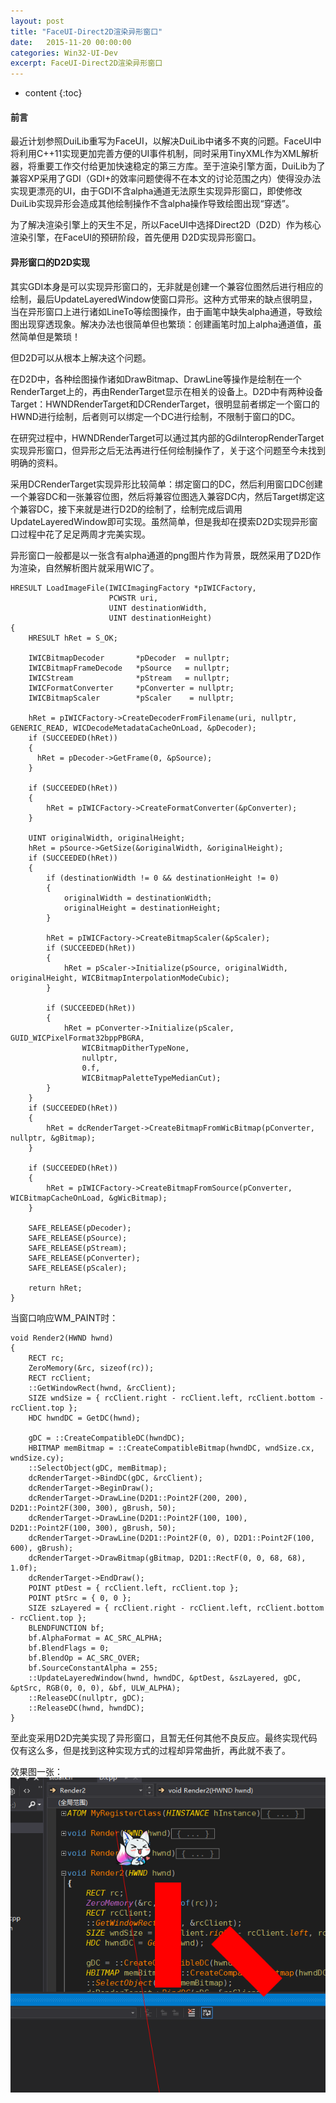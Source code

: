 ```yaml
---
layout: post
title: "FaceUI-Direct2D渲染异形窗口"
date:   2015-11-20 00:00:00
categories: Win32-UI-Dev
excerpt: FaceUI-Direct2D渲染异形窗口
---
```


* content
{:toc}

#### 前言

最近计划参照DuiLib重写为FaceUI，以解决DuiLib中诸多不爽的问题。FaceUI中将利用C++11实现更加完善方便的UI事件机制，同时采用TinyXML作为XML解析器，将重要工作交付给更加快速稳定的第三方库。至于渲染引擎方面，DuiLib为了兼容XP采用了GDI（GDI+的效率问题使得不在本文的讨论范围之内）使得没办法实现更漂亮的UI，由于GDI不含alpha通道无法原生实现异形窗口，即使修改DuiLib实现异形会造成其他绘制操作不含alpha操作导致绘图出现“穿透”。

为了解决渲染引擎上的天生不足，所以FaceUI中选择Direct2D（D2D）作为核心渲染引擎，在FaceUI的预研阶段，首先便用
D2D实现异形窗口。

#### 异形窗口的D2D实现

其实GDI本身是可以实现异形窗口的，无非就是创建一个兼容位图然后进行相应的绘制，最后UpdateLayeredWindow使窗口异形。这种方式带来的缺点很明显，当在异形窗口上进行诸如LineTo等绘图操作，由于画笔中缺失alpha通道，导致绘图出现穿透现象。解决办法也很简单但也繁琐：创建画笔时加上alpha通道值，虽然简单但是繁琐！

但D2D可以从根本上解决这个问题。

在D2D中，各种绘图操作诸如DrawBitmap、DrawLine等操作是绘制在一个RenderTarget上的，再由RenderTarget显示在相关的设备上。D2D中有两种设备Target：HWNDRenderTarget和DCRenderTarget，很明显前者绑定一个窗口的HWND进行绘制，后者则可以绑定一个DC进行绘制，不限制于窗口的DC。

在研究过程中，HWNDRenderTarget可以通过其内部的GdiInteropRenderTarget实现异形窗口，但异形之后无法再进行任何绘制操作了，关于这个问题至今未找到明确的资料。

采用DCRenderTarget实现异形比较简单：绑定窗口的DC，然后利用窗口DC创建一个兼容DC和一张兼容位图，然后将兼容位图选入兼容DC内，然后Target绑定这个兼容DC，接下来就是进行D2D的绘制了，绘制完成后调用UpdateLayeredWindow即可实现。虽然简单，但是我却在摸索D2D实现异形窗口过程中花了足足两周才完美实现。

异形窗口一般都是以一张含有alpha通道的png图片作为背景，既然采用了D2D作为渲染，自然解析图片就采用WIC了。

    HRESULT LoadImageFile(IWICImagingFactory *pIWICFactory,
                          PCWSTR uri,
                          UINT destinationWidth,
                          UINT destinationHeight)
	{ 
		HRESULT hRet = S_OK;
	
		IWICBitmapDecoder		*pDecoder  = nullptr;
		IWICBitmapFrameDecode	*pSource   = nullptr;
		IWICStream				*pStream   = nullptr;
		IWICFormatConverter		*pConverter = nullptr;
		IWICBitmapScaler		*pScaler    = nullptr;
	
		hRet = pIWICFactory->CreateDecoderFromFilename(uri, nullptr, GENERIC_READ, WICDecodeMetadataCacheOnLoad, &pDecoder);
		if (SUCCEEDED(hRet))
		{
		  hRet = pDecoder->GetFrame(0, &pSource);
		}
	
		if (SUCCEEDED(hRet))
		{
			hRet = pIWICFactory->CreateFormatConverter(&pConverter);
		}
	
		UINT originalWidth, originalHeight;
		hRet = pSource->GetSize(&originalWidth, &originalHeight);
		if (SUCCEEDED(hRet))
		{
			if (destinationWidth != 0 && destinationHeight != 0)
			{
				originalWidth = destinationWidth;
				originalHeight = destinationHeight;
			}
	
			hRet = pIWICFactory->CreateBitmapScaler(&pScaler);
			if (SUCCEEDED(hRet))
			{
				hRet = pScaler->Initialize(pSource, originalWidth, originalHeight, WICBitmapInterpolationModeCubic);
			}
	
			if (SUCCEEDED(hRet))
			{
				hRet = pConverter->Initialize(pScaler, GUID_WICPixelFormat32bppPBGRA,
					WICBitmapDitherTypeNone,
					nullptr,
					0.f,
					WICBitmapPaletteTypeMedianCut);
			}
		}
		if (SUCCEEDED(hRet))
		{
			hRet = dcRenderTarget->CreateBitmapFromWicBitmap(pConverter, nullptr, &gBitmap);
		}
	
		if (SUCCEEDED(hRet))
		{
			hRet = pIWICFactory->CreateBitmapFromSource(pConverter, WICBitmapCacheOnLoad, &gWicBitmap);
		}
	
		SAFE_RELEASE(pDecoder);
		SAFE_RELEASE(pSource);
		SAFE_RELEASE(pStream);
		SAFE_RELEASE(pConverter);
		SAFE_RELEASE(pScaler);
	
		return hRet;
	}


当窗口响应WM_PAINT时：

	void Render2(HWND hwnd)
	{
		RECT rc;
		ZeroMemory(&rc, sizeof(rc));
		RECT rcClient;
		::GetWindowRect(hwnd, &rcClient);
		SIZE wndSize = { rcClient.right - rcClient.left, rcClient.bottom - rcClient.top };
		HDC hwndDC = GetDC(hwnd);
	
		gDC = ::CreateCompatibleDC(hwndDC);
		HBITMAP memBitmap = ::CreateCompatibleBitmap(hwndDC, wndSize.cx, wndSize.cy);
		::SelectObject(gDC, memBitmap);
		dcRenderTarget->BindDC(gDC, &rcClient);
		dcRenderTarget->BeginDraw();
		dcRenderTarget->DrawLine(D2D1::Point2F(200, 200), D2D1::Point2F(300, 300), gBrush, 50);
		dcRenderTarget->DrawLine(D2D1::Point2F(100, 100), D2D1::Point2F(100, 300), gBrush, 50);
		dcRenderTarget->DrawLine(D2D1::Point2F(0, 0), D2D1::Point2F(100, 600), gBrush);
		dcRenderTarget->DrawBitmap(gBitmap, D2D1::RectF(0, 0, 68, 68), 1.0f);
		dcRenderTarget->EndDraw();
		POINT ptDest = { rcClient.left, rcClient.top };
		POINT ptSrc = { 0, 0 };
		SIZE szLayered = { rcClient.right - rcClient.left, rcClient.bottom - rcClient.top };
		BLENDFUNCTION bf;
		bf.AlphaFormat = AC_SRC_ALPHA;
		bf.BlendFlags = 0;
		bf.BlendOp = AC_SRC_OVER;
		bf.SourceConstantAlpha = 255;
		::UpdateLayeredWindow(hwnd, hwndDC, &ptDest, &szLayered, gDC, &ptSrc, RGB(0, 0, 0), &bf, ULW_ALPHA);
		::ReleaseDC(nullptr, gDC);
		::ReleaseDC(hwnd, hwndDC);
	}

至此变采用D2D完美实现了异形窗口，且暂无任何其他不良反应。最终实现代码仅有这么多，但是找到这种实现方式的过程却异常曲折，再此就不表了。

效果图一张：  
![alt text](/img/2015-11-21.png)  